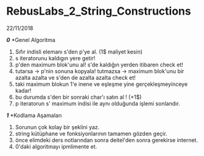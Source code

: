 # RebusLabs_2_String_Constructions

22/11/2018

***0*** *Genel Algoritma
1. Sıfır indisli elemanı s'den p'ye al. (1$ maliyet kesin)
2. s iteratorunu kaldıgın yere getir!
3. p'den maximum blok'unu al! s'de kaldığın yerden itibaren check et!
4. tutarsa -> p'nin sonuna kopyala! tutmazsa -> maximum blok'unu bir azalta azalta ve s'den de azalta azalta check et!
5. taki maximum blokun 1'e inene ve eşleşme yine gerçekleşmeyinceye kadar!
6. bu durumda s'den bir sonraki char'ı satın al ! (+1$)
7. p iteratorun s' maximum indisi ile aynı olduğunda işlemi sonlandır.

***1*** *Kodlama Aşamaları
1. Sorunun çok kolay bir şeklini yaz.
2. string kütüphane ve fonksiyonlarının tamamen gözden geçir.
3. önce elimdeki ders notlarından sonra deitel'den sonra gerekirse internet.
4. 0'daki algoritmayı ipmlimente et.

